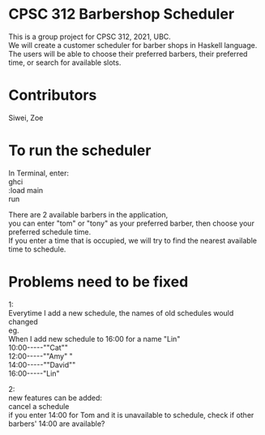 # CPSC 312 Barbershop Scheduler

This is a group project for CPSC 312, 2021, UBC. \
We will create a customer scheduler for barber shops in Haskell language. The users will be able to choose their preferred barbers, their preferred time, or search for available slots.

# Contributors
Siwei, Zoe

# To run the scheduler
In Terminal, enter:\
        ghci\
        :load main\
        run


There are 2 available barbers in the application, \
you can enter "tom" or "tony" as your preferred barber, then choose your preferred schedule time. \
If you enter a time that is occupied, we will try to find the nearest available time to schedule.

# Problems need to be fixed
1:\
Everytime I add a new schedule, the names of old schedules would changed\
eg.\
When I add new schedule to 16:00 for a name "Lin"\
10:00-----"\"Cat\""\
12:00-----"\"Amy\" "\
14:00-----"\"David\""\
16:00-----"Lin"

2:\
new features can be added:\
cancel a schedule\
if you enter 14:00 for Tom and it is unavailable to schedule, check if other barbers' 14:00 are available?

